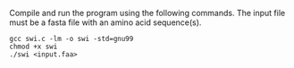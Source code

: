 Compile and run the program using the following commands. The input file must be a fasta file with an amino acid sequence(s).
```console
gcc swi.c -lm -o swi -std=gnu99
chmod +x swi
./swi <input.faa>
```
